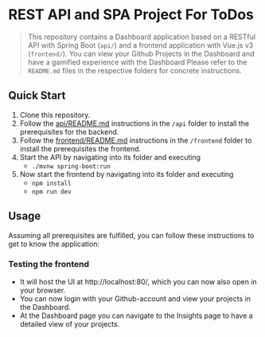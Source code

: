 # REST API and SPA Project For ToDos

> This repository contains a Dashboard application based on a RESTful API with Spring Boot (`api/`) and a frontend application with Vue.js v3 (`frontend/`).
> You can view your Github Projects in the Dashboard and have a gamified experience with the Dashboard
> Please refer to the `README.md` files in the respective folders for concrete instructions.

## Quick Start

1. Clone this repository.
2. Follow the [api/README.md](/api/README.md) instructions in the `/api` folder to install the prerequisites for the backend.
3. Follow the [frontend/README.md](/frontend/README.md) instructions in the `/frontend` folder to install the prerequisites the frontend.
4. Start the API by navigating into its folder and executing 
    - `./mvnw spring-boot:run`
5. Now start the frontend by navigating into its folder and executing
    - `npm install`
    - `npm run dev`

## Usage

Assuming all prerequisites are fulfilled, you can follow these instructions to get to know the application:


### Testing the frontend
- It will host the UI at http://localhost:80/, which you can now also open in your browser.
- You can now login with your Github-account and view your projects in the Dashboard.
- At the Dashboard page you can navigate to the Insights page to have a detailed view of your projects.
